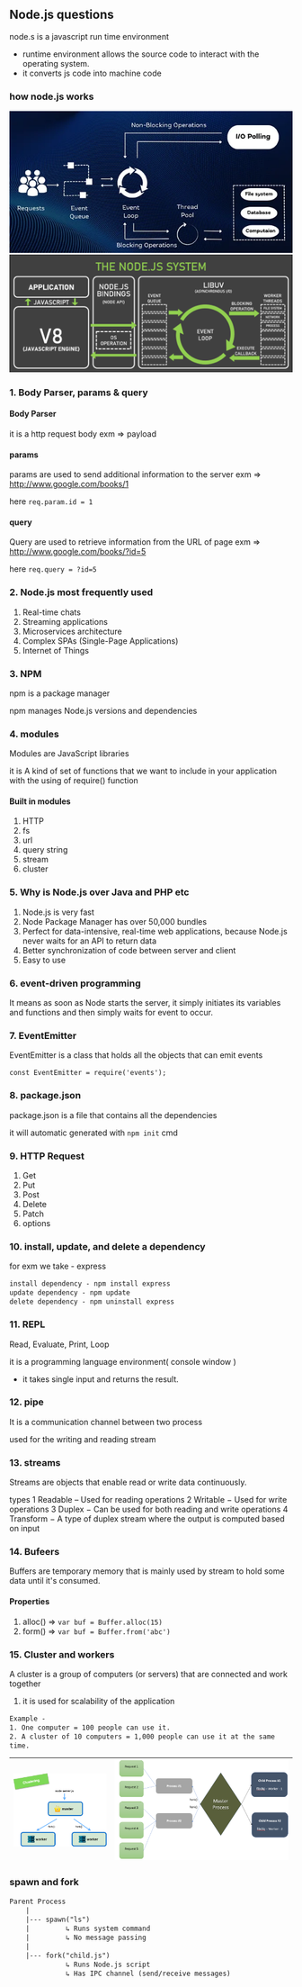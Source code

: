 ## Node.js questions

node.s is a javascript run time environment
* runtime environment allows the source code to interact with the operating system.
* it converts js code into machine code

### how node.js works
![node architechture](./images/node.webp)
![node architechture](./images/node1.png)
 
### 1. Body Parser, params & query
#### Body Parser
it is a http request body 
exm  =>  payload

#### params
params are used to send additional information to the server
exm => http://www.google.com/books/1

here  `req.param.id = 1`

#### query
Query are used to retrieve information from the URL of page
exm => http://www.google.com/books/?id=5

here  `req.query = ?id=5`

### 2. Node.js most frequently used
1. Real-time chats
2. Streaming applications
3. Microservices architecture
4. Complex SPAs (Single-Page Applications)
5. Internet of Things

### 3. NPM
npm is a package manager

npm manages Node.js versions and dependencies  

### 4. modules
Modules are JavaScript libraries 

it is A kind of set of functions that we want to include in your application with the using of require() function
#### Built in modules
1. HTTP
2. fs
3. url
4. query string
5. stream
6. cluster

### 5. Why is Node.js over Java and PHP etc
1. Node.js is very fast
2. Node Package Manager has over 50,000 bundles
3. Perfect for data-intensive, real-time web applications, because Node.js never waits for an API to return data
4. Better synchronization of code between server and client
5. Easy to use

### 6. event-driven programming
 It means as soon as Node starts the server, it simply initiates its variables and functions and then simply waits for event to occur. 

### 7. EventEmitter
EventEmitter is a class that holds all the objects that can emit events
```
const EventEmitter = require('events');
```

### 8. package.json
package.json is a file that contains all the dependencies

it will automatic generated with ```npm init``` cmd

### 9. HTTP Request
1. Get
2. Put
3. Post
4. Delete
5. Patch
6. options

### 10. install, update, and delete a dependency

for exm we take - express
```
install dependency - npm install express
update dependency - npm update
delete dependency - npm uninstall express
```

### 11. REPL
Read, Evaluate, Print, Loop

it is a programming language environment( console window )
*  it takes single input and returns the result.

### 12. pipe
It is a communication channel between two process 

used for the writing and reading stream

### 13. streams
Streams are objects that enable read or write data continuously.

types
1 Readable – Used for reading operations
2 Writable − Used for write operations
3 Duplex − Can be used for both reading and write operations
4 Transform − A type of duplex stream where the output is computed based on input

### 14. Bufeers
Buffers are temporary memory that is mainly used by stream to hold some data until it's consumed.

#### Properties
1. alloc() => ```var buf = Buffer.alloc(15)```
2. form() => ```var buf = Buffer.from('abc')```

### 15. Cluster and workers
A cluster is a group of computers (or servers) that are connected and work together

1. it is used for scalability of the application

```
Example -
1. One computer = 100 people can use it.
2. A cluster of 10 computers = 1,000 people can use it at the same time.
```
| ![node architecture](./images/cluster.png) | ![node architecture](./images/cluster1.png) |
|--------------------------------------------|--------------------------------------------|


### spawn and fork
```
Parent Process
    |
    |--- spawn("ls")
    |         ↳ Runs system command
    |         ↳ No message passing
    |
    |--- fork("child.js")
              ↳ Runs Node.js script
              ↳ Has IPC channel (send/receive messages)
```


